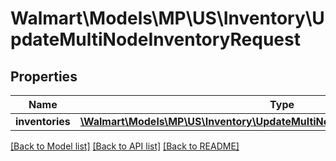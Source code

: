 # Walmart\Models\MP\US\Inventory\UpdateMultiNodeInventoryRequest

## Properties

Name | Type | Description | Notes
------------ | ------------- | ------------- | -------------
**inventories** | [**\Walmart\Models\MP\US\Inventory\UpdateMultiNodeInventoryRequestInventories**](UpdateMultiNodeInventoryRequestInventories.md) |  |


[[Back to Model list]](./) [[Back to API list]](../../../../../README.md#supported-apis) [[Back to README]](../../../../../README.md)
